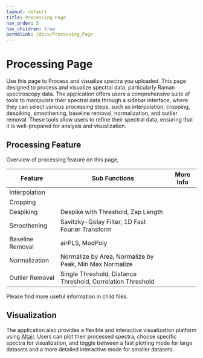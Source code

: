 ```yaml
---
layout: default
title: Processing Page
nav_order: 5
has_children: true
permalink: /docs/Processing_Page
---
```


# Processing Page

Use this page to Process and visualize spectra you uploaded. This page designed to process and visualize spectral data, particularly Raman spectroscopy data. The application offers users a comprehensive suite of tools to manipulate their spectral data through a sidebar interface, where they can select various processing steps, such as interpolation, cropping, despiking, smoothening, baseline removal, normalization, and outlier removal. These tools allow users to refine their spectral data, ensuring that it is well-prepared for analysis and visualization.

## Processing Feature

Overview of processing feature on this page,

| Feature             | Sub Functions                                      | More Info |
|---------------------|---------------------------------------------------|-----------|
| Interpolation       |               |           |
| Cropping            |                       |           |
| Despiking           | Despike with Threshold, Zap Length                      |           |
| Smoothening         | Savitzky-Golay Filter, 1D Fast Fourier Transform    |           |
| Baseline Removal    | airPLS, ModPoly                                    |           |
| Normalization       | Normalize by Area, Normalize by Peak, Min Max Normalize |      |
| Outlier Removal     | Single Threshold, Distance Threshold, Correlation Threshold |    |

Please find more useful information in child files.

## Visualization 

The application also provides a flexible and interactive visualization platform using [Altair](https://altair-viz.github.io/index.html). Users can plot their processed spectra, choose specific spectra for visualization, and toggle between a fast plotting mode for large datasets and a more detailed interactive mode for smaller datasets.